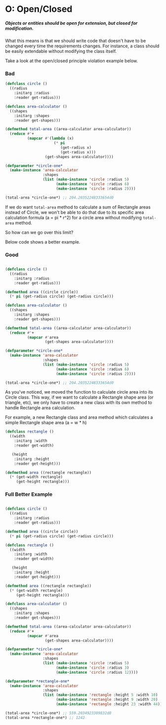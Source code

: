 # O: Open/Closed

##### Objects or entities should be open for extension, but closed for modification.

What this means is that we should write code that doesn't have to be changed every time the requirements changes. For instance, a class should be easily extendable without modifying the class itself.

Take a look at the open/closed principle violation example below.

### Bad

```lisp
(defclass circle ()
  ((radius
    :initarg :radius
    :reader get-radius)))

(defclass area-calculator ()
  ((shapes
    :initarg :shapes
    :reader get-shapes)))

(defmethod total-area ((area-calculator area-calculator))
  (reduce #'+
          (mapcar #'(lambda (x)
                      (* pi
                         (get-radius x)
                         (get-radius x)))
                  (get-shapes area-calculator))))

(defparameter *circle-one*
  (make-instance 'area-calculator
                 :shapes
                 (list (make-instance 'circle :radius 5)
                       (make-instance 'circle :radius 6)
                       (make-instance 'circle :radius 2))))

(total-area *circle-one*) ;; 204.20352248333654d0
```

If we do want `total-area` method to calculate a sum of Rectangle areas instead of Circle, we won't be able to do that due to its specific area calculation formula \(a = pi \* r^2\) for a circle area without modifying `total-area` method.

So how can we go over this limit?

Below code shows a better example.

### Good

```lisp

(defclass circle ()
  ((radius
    :initarg :radius
    :reader get-radius)))

(defmethod area ((circle circle))
  (* pi (get-radius circle) (get-radius circle)))

(defclass area-calculator ()
  ((shapes
    :initarg :shapes
    :reader get-shapes)))

(defmethod total-area ((area-calculator area-calculator))
  (reduce #'+
          (mapcar #'area
                  (get-shapes area-calculator))))

(defparameter *circle-one*
  (make-instance 'area-calculator
                 :shapes
                 (list (make-instance 'circle :radius 5)
                       (make-instance 'circle :radius 6)
                       (make-instance 'circle :radius 2))))

(total-area *circle-one*) ;; 204.20352248333654d0
```

As you've noticed, we moved the function to calculate circle area into its Circle class. This way, if we want to calculate a Rectangle shape area \(or triangle, etc\), we only have to create a new class with its own method to handle Rectangle area calculation.

For example, a new Rectangle class and area method which calculates a simple Rectangle shape area \(a = w \* h\)

```lisp
(defclass rectangle ()
  ((width
    :initarg :width
    :reader get-width)

   (height
    :initarg :height
    :reader get-height)))

(defmethod area ((rectangle rectangle))
  (* (get-width rectangle)
     (get-height rectangle)))
```

### Full Better Example

```lisp

(defclass circle ()
  ((radius
    :initarg :radius
    :reader get-radius)))

(defmethod area ((circle circle))
  (* pi (get-radius circle) (get-radius circle)))

(defclass rectangle ()
  ((width
    :initarg :width
    :reader get-width)

   (height
    :initarg :height
    :reader get-height)))

(defmethod area ((rectangle rectangle))
  (* (get-width rectangle)
     (get-height rectangle)))

(defclass area-calculator ()
  ((shapes
    :initarg :shapes
    :reader get-shapes)))

(defmethod total-area ((area-calculator area-calculator))
  (reduce #'+
          (mapcar #'area
                  (get-shapes area-calculator))))

(defparameter *circle-one*
  (make-instance 'area-calculator
                 :shapes
                 (list (make-instance 'circle :radius 5)
                       (make-instance 'circle :radius 3)
                       (make-instance 'circle :radius 12))))

(defparameter *rectangle-one*
  (make-instance 'area-calculator
                 :shapes
                 (list (make-instance 'rectangle :height 5 :width 10)
                       (make-instance 'rectangle :height 9 :width 20)
                       (make-instance 'rectangle :height 23 :width 44))))

(total-area *circle-one*) ;; 559.2034923389832d0
(total-area *rectangle-one*) ;; 1242
```



